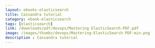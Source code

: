 ```yaml
---
layout: ebooks-elasticsearch
title: Cassandra tutorial
category: ebook-elasticsearch
tags: [elasticsearch]
link: /downloads/pdf/devops/Mastering ElasticSearch-PDF.pdf 
image: /images/thumbs/devops/Mastering-ElasticSearch-PDF-min.png
description : Cassandra tutorial 
---
```












